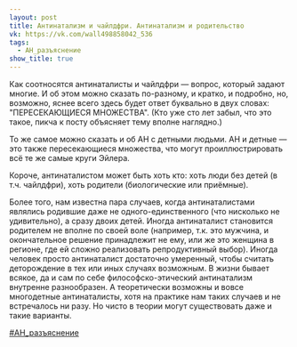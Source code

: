 ```yaml
---
layout: post
title: Антинатализм и чайлдфри. Антинатализм и родительство
vk: https://vk.com/wall498858042_536
tags:
  - АН_разъяснение
show_title: true
---
```

Как соотносятся антинаталисты и чайлдфри — вопрос, который задают многие. И об этом можно сказать по-разному, и кратко, и подробно, но, возможно, яснее всего здесь будет ответ буквально в двух словах: "ПЕРЕСЕКАЮЩИЕСЯ МНОЖЕСТВА". (Кто уже сто лет забыл, что это такое, пикча к посту объясняет тему вполне наглядно.)

То же самое можно сказать и об АН с детными людьми. АН и детные — это также пересекающиеся множества, что могут проиллюстрировать всё те же самые круги Эйлера.

Короче, антинаталистом может быть хоть кто: хоть люди без детей (в т.ч. чайлдфри), хоть родители (биологические или приёмные).

Более того, нам известна пара случаев, когда антинаталистами являлись родившие даже не одного-единственного (что нисколько не удивительно), а сразу двоих детей. Иногда антинаталист становится родителем не вполне по своей воле (например, т.к. это мужчина, и окончательное решение принадлежит не ему, или же это женщина в регионе, где ей сложно реализовать репродуктивный выбор). Иногда человек просто антинаталист достаточно умеренный, чтобы считать деторождение в тех или иных случаях возможным. В жизни бывает всякое, да и сам по себе философско-этический антинатализм внутренне разнообразен. А теоретически возможны и вовсе многодетные антинаталисты, хотя на практике нам таких случаев и не встречалось ни разу. Но чисто в теории могут существовать даже и такие варианты.

[#АН_разъяснение](poisk.html#АН_разъяснение)
